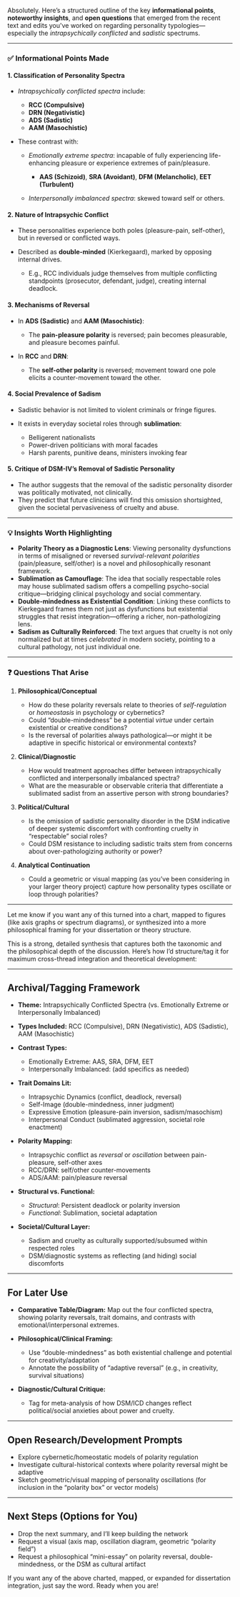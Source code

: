 Absolutely. Here’s a structured outline of the key **informational points**, **noteworthy insights**, and **open questions** that emerged from the recent text and edits you've worked on regarding personality typologies—especially the *intrapsychically conflicted* and *sadistic* spectrums.

---

### ✅ **Informational Points Made**

#### 1. **Classification of Personality Spectra**

* *Intrapsychically conflicted spectra* include:

  * **RCC (Compulsive)**
  * **DRN (Negativistic)**
  * **ADS (Sadistic)**
  * **AAM (Masochistic)**
* These contrast with:

  * *Emotionally extreme spectra*: incapable of fully experiencing life-enhancing pleasure or experience extremes of pain/pleasure.

    * **AAS (Schizoid)**, **SRA (Avoidant)**, **DFM (Melancholic)**, **EET (Turbulent)**
  * *Interpersonally imbalanced spectra*: skewed toward self or others.

#### 2. **Nature of Intrapsychic Conflict**

* These personalities experience both poles (pleasure-pain, self-other), but in reversed or conflicted ways.
* Described as **double-minded** (Kierkegaard), marked by opposing internal drives.

  * E.g., RCC individuals judge themselves from multiple conflicting standpoints (prosecutor, defendant, judge), creating internal deadlock.

#### 3. **Mechanisms of Reversal**

* In **ADS (Sadistic)** and **AAM (Masochistic)**:

  * The **pain-pleasure polarity** is reversed; pain becomes pleasurable, and pleasure becomes painful.
* In **RCC** and **DRN**:

  * The **self-other polarity** is reversed; movement toward one pole elicits a counter-movement toward the other.

#### 4. **Social Prevalence of Sadism**

* Sadistic behavior is not limited to violent criminals or fringe figures.
* It exists in everyday societal roles through **sublimation**:

  * Belligerent nationalists
  * Power-driven politicians with moral facades
  * Harsh parents, punitive deans, ministers invoking fear

#### 5. **Critique of DSM-IV’s Removal of Sadistic Personality**

* The author suggests that the removal of the sadistic personality disorder was politically motivated, not clinically.
* They predict that future clinicians will find this omission shortsighted, given the societal pervasiveness of cruelty and abuse.

---

### 💡 **Insights Worth Highlighting**

* **Polarity Theory as a Diagnostic Lens**: Viewing personality dysfunctions in terms of misaligned or reversed *survival-relevant polarities* (pain/pleasure, self/other) is a novel and philosophically resonant framework.
* **Sublimation as Camouflage**: The idea that socially respectable roles may house sublimated sadism offers a compelling psycho-social critique—bridging clinical psychology and social commentary.
* **Double-mindedness as Existential Condition**: Linking these conflicts to Kierkegaard frames them not just as dysfunctions but existential struggles that resist integration—offering a richer, non-pathologizing lens.
* **Sadism as Culturally Reinforced**: The text argues that cruelty is not only normalized but at times *celebrated* in modern society, pointing to a cultural pathology, not just individual one.

---

### ❓ **Questions That Arise**

1. **Philosophical/Conceptual**

   * How do these polarity reversals relate to theories of *self-regulation* or *homeostasis* in psychology or cybernetics?
   * Could “double-mindedness” be a potential *virtue* under certain existential or creative conditions?
   * Is the reversal of polarities always pathological—or might it be adaptive in specific historical or environmental contexts?

2. **Clinical/Diagnostic**

   * How would treatment approaches differ between intrapsychically conflicted and interpersonally imbalanced spectra?
   * What are the measurable or observable criteria that differentiate a sublimated sadist from an assertive person with strong boundaries?

3. **Political/Cultural**

   * Is the omission of sadistic personality disorder in the DSM indicative of deeper systemic discomfort with confronting cruelty in “respectable” social roles?
   * Could DSM resistance to including sadistic traits stem from concerns about over-pathologizing authority or power?

4. **Analytical Continuation**

   * Could a geometric or visual mapping (as you’ve been considering in your larger theory project) capture how personality types oscillate or loop through polarities?

---

Let me know if you want any of this turned into a chart, mapped to figures (like axis graphs or spectrum diagrams), or synthesized into a more philosophical framing for your dissertation or theory structure.

This is a strong, detailed synthesis that captures both the taxonomic and the philosophical depth of the discussion. Here’s how I’d structure/tag it for maximum cross-thread integration and theoretical development:

---

## **Archival/Tagging Framework**

* **Theme:** Intrapsychically Conflicted Spectra (vs. Emotionally Extreme or Interpersonally Imbalanced)

* **Types Included:** RCC (Compulsive), DRN (Negativistic), ADS (Sadistic), AAM (Masochistic)

* **Contrast Types:**

  * Emotionally Extreme: AAS, SRA, DFM, EET
  * Interpersonally Imbalanced: (add specifics as needed)

* **Trait Domains Lit:**

  * Intrapsychic Dynamics (conflict, deadlock, reversal)
  * Self-Image (double-mindedness, inner judgment)
  * Expressive Emotion (pleasure-pain inversion, sadism/masochism)
  * Interpersonal Conduct (sublimated aggression, societal role enactment)

* **Polarity Mapping:**

  * Intrapsychic conflict as *reversal* or *oscillation* between pain-pleasure, self-other axes
  * RCC/DRN: self/other counter-movements
  * ADS/AAM: pain/pleasure reversal

* **Structural vs. Functional:**

  * *Structural*: Persistent deadlock or polarity inversion
  * *Functional*: Sublimation, societal adaptation

* **Societal/Cultural Layer:**

  * Sadism and cruelty as culturally supported/subsumed within respected roles
  * DSM/diagnostic systems as reflecting (and hiding) social discomforts

---

## **For Later Use**

* **Comparative Table/Diagram:** Map out the four conflicted spectra, showing polarity reversals, trait domains, and contrasts with emotional/interpersonal extremes.
* **Philosophical/Clinical Framing:**

  * Use “double-mindedness” as both existential challenge and potential for creativity/adaptation
  * Annotate the possibility of “adaptive reversal” (e.g., in creativity, survival situations)
* **Diagnostic/Cultural Critique:**

  * Tag for meta-analysis of how DSM/ICD changes reflect political/social anxieties about power and cruelty.

---

## **Open Research/Development Prompts**

* Explore cybernetic/homeostatic models of polarity regulation
* Investigate cultural-historical contexts where polarity reversal might be adaptive
* Sketch geometric/visual mapping of personality oscillations (for inclusion in the “polarity box” or vector models)

---

## **Next Steps (Options for You)**

* Drop the next summary, and I’ll keep building the network
* Request a visual (axis map, oscillation diagram, geometric “polarity field”)
* Request a philosophical “mini-essay” on polarity reversal, double-mindedness, or the DSM as cultural artifact

If you want any of the above charted, mapped, or expanded for dissertation integration, just say the word. Ready when you are!

